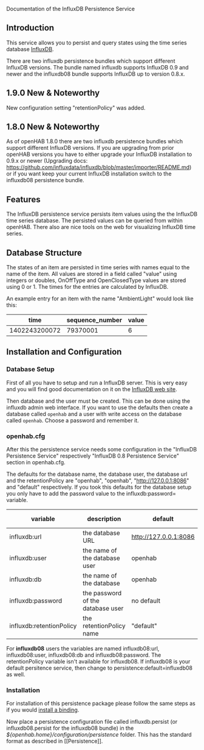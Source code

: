 Documentation of the InfluxDB Persistence Service

## Introduction

This service allows you to persist and query states using the time series database 
[InfluxDB](http://influxdb.org).

There are two influxdb persistence bundles which support different InfluxDB versions.
The bundle named influxdb supports InfluxDB 0.9 and newer and the influxdb08 bundle supports 
InfluxDB up to version 0.8.x.

## 1.9.0 New & Noteworthy
New configuration setting "retentionPolicy" was added.

## 1.8.0 New & Noteworthy
As of openHAB 1.8.0 there are two influxdb persistence bundles which support different InfluxDB versions.
If you are upgrading from prior openHAB versions you have to either upgrade your InfluxDB installation to 0.9.x or newer
(Upgrading docs: https://github.com/influxdata/influxdb/blob/master/importer/README.md) or if you want 
keep your current InfluxDB installation switch to the influxdb08 persistence bundle.

## Features

The InfluxDB persistence service persists item values using the the InfluxDB time series database.
The persisted values can be queried from within openHAB. There also are nice tools on the web for 
visualizing InfluxDB time series.

## Database Structure
The states of an item are persisted in time series with names equal to the name of the item. 
All values are stored in a field called "value" using integers or doubles, OnOffType and 
OpenClosedType values are stored using 0 or 1. 
The times for the entries are calculated by InfluxDB.

An example entry for an item with the name "AmbientLight" would look like this:

|time |   sequence_number| value|
|-----|-----------------|-------|
|1402243200072 |  79370001 |   6|


## Installation and Configuration
### Database Setup
First of all you have to setup and run a InfluxDB server. This is very easy and you will find good
documentation on it on the [InfluxDB web site](http://influxdb.com/docs/v0.8/introduction/installation.html).

Then database and the user must be created. This can be done using the influxdb 
admin web interface. If you want to use the defaults then create a database called
```openhab``` and a user with write access on the database called ```openhab```. 
Choose a password and remember it.

### openhab.cfg
After this the persistence service needs some configuration in the "InfluxDB Persistence Service" 
respectively "InfluxDB 0.8 Persistence Service" section in openhab.cfg.

The defaults for the database name, the database user, the database url and the retentionPolicy are "openhab",
"openhab", "http://127.0.0.1:8086" and "default" respectively. If you took this defaults for the database setup 
you only have to add the password value to the influxdb:password=<password> variable.

| variable            | description                   | default |openhab version|
|---------------------|-------------------------------|---------|---------------|
|influxdb:url         | the database URL              | http://127.0.0.1:8086 | <= 1.8 | 
|influxdb:user        | the name of the database user | openhab | <= 1.8 |
|influxdb:db          | the name of the database      | openhab | <= 1.8 |
|influxdb:password   | the password of the database user | no default | <= 1.8 |
|influxdb:retentionPolicy | the retentionPolicy name | "default" | >= 1.9 |

For __influxdb08__ users the variables are named influxdb08:url, influxdb08:user, influxdb08:db and influxdb08:password. The retentionPolicy variable isn't available for influxdb08. If influxdb08 is your default persitence service, then change to persistence:default=influxdb08 as well. 

### Installation
For installation of this persistence package please follow the same steps as if you would [install a binding](Bindings).

Now place a persistence configuration file called influxdb.persist (or influxdb08.persist for the influxdb08 bundle) in the 
_${openhab.home}/configuration/persistence_ folder. This has the standard format as described in [[Persistence]].